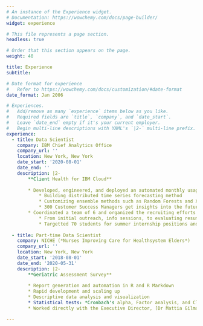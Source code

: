 ```yaml
---
# An instance of the Experience widget.
# Documentation: https://wowchemy.com/docs/page-builder/
widget: experience

# This file represents a page section.
headless: true

# Order that this section appears on the page.
weight: 40

title: Experience
subtitle: 

# Date format for experience
#   Refer to https://wowchemy.com/docs/customization/#date-format
date_format: Jan 2006

# Experiences.
#   Add/remove as many `experience` items below as you like.
#   Required fields are `title`, `company`, and `date_start`.
#   Leave `date_end` empty if it's your current employer.
#   Begin multi-line descriptions with YAML's `|2-` multi-line prefix.
experience:
  - title: Data Scientist
    company: IBM Chief Analytics Office
    company_url: ''
    location: New York, New York
    date_start: '2020-08-01'
    date_end: ''
    description: |2-
        **Client Health for IBM Cloud**
        
        * Developed, engineered, and deployed an automated monthly usage forecasting system
            * Building distributed time series forecasting method
            * Customizing ensemble methods such as Random Forests and XGBoost
            * 300 Customer Success Managers get insights into the future of their Cloud clients in their dashboard
        * Coordinated a team of 6 and organized the recruiting efforts at NYU
            * From initial outreach, info sessions, to evaluating resumes, and corresponding with the candidates
            * Targetted 70 students for summer internship positions and met the criteria of candidates we set to achieve
                
  - title: Part-time Data Scientist
    company: NICHE (*Nurses Improving Care for Healthsystem Elders*)
    company_url: ''
    location: New York, New York
    date_start: '2018-08-01'
    date_end: '2020-05-31'
    description: |2-
        **Geriatric Assessment Survey**
        
        * Report generation and automation in R and R Markdown
        * Rapid development and scaling up
        * Descriptive data analysis and visualization
        * Statistical tests: *Cronbach's alpha, Factor analysis, and Clustering analysis*
        * Worked directly with the Executive Director, [Dr Mattia Gilmartin](https://nursing.nyu.edu/directory/faculty/mattia-gilmartin)

---
```

